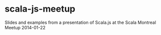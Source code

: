 scala-js-meetup
===============

Slides and examples from a presentation of Scala.js at the Scala Montreal Meetup 2014-01-22

